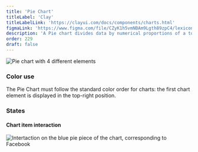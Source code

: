 ```yaml
---
title: 'Pie Chart'
titleLabel: 'Clay'
titleLabelLink: 'https://clayui.com/docs/components/charts.html'
figmaLink: 'https://www.figma.com/file/CZyK1h5vmNBAm9Lgth89zpC4/lexicon-charts?node-id=254%3A648'
description: 'A Pie chart divides data by numerical proportions of a total value (always 100%).'
order: 229
draft: false
---
```


![Pie chart with 4 different elements](/images/lexicon/ChartPie.png)

### Color use

The Pie Chart must follow the standard color order for charts: the first chart element is displayed in the top-right position.

### States

#### Chart item interaction

![Intertaction on the blue pie piece of the chart, corresponding to Facebook](/images/lexicon/ChartPieItemSel.png)

